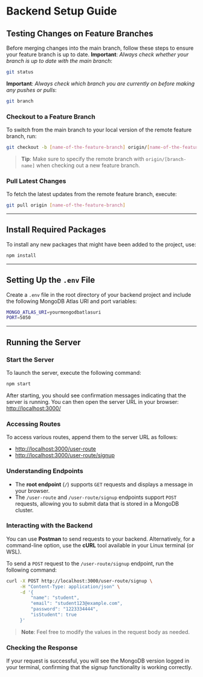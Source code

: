 # Backend Setup Guide

## Testing Changes on Feature Branches

Before merging changes into the main branch, follow these steps to ensure your feature branch is up to date.
**Important**: *Always check whether your branch is up to date with the main branch*:  
```bash
git status
```

**Important**: *Always check which branch you are currently on before making any pushes or pulls*:  
```bash
git branch
```

### Checkout to a Feature Branch

To switch from the main branch to your local version of the remote feature branch, run:  
```bash
git checkout -b [name-of-the-feature-branch] origin/[name-of-the-feature-branch]
```  
> **Tip**: Make sure to specify the remote branch with `origin/[branch-name]` when checking out a new feature branch.

### Pull Latest Changes

To fetch the latest updates from the remote feature branch, execute:  
```bash
git pull origin [name-of-the-feature-branch]
```

---

## Install Required Packages

To install any new packages that might have been added to the project, use:  
```bash
npm install
```

---

## Setting Up the `.env` File

Create a `.env` file in the root directory of your backend project and include the following MongoDB Atlas URI and port variables:  
```bash
MONGO_ATLAS_URI=yourmongodbatlasuri
PORT=5050
```

---

## Running the Server

### Start the Server

To launch the server, execute the following command:  
```bash
npm start
```  
After starting, you should see confirmation messages indicating that the server is running. You can then open the server URL in your browser:  
[http://localhost:3000/](http://localhost:3000/)

### Accessing Routes

To access various routes, append them to the server URL as follows:  
- [http://localhost:3000/user-route](http://localhost:3000/user-route)  
- [http://localhost:3000/user-route/signup](http://localhost:3000/user-route/signup)

### Understanding Endpoints

- The **root endpoint** (`/`) supports `GET` requests and displays a message in your browser.
- The `/user-route` and `/user-route/signup` endpoints support `POST` requests, allowing you to submit data that is stored in a MongoDB cluster.

### Interacting with the Backend

You can use **Postman** to send requests to your backend. Alternatively, for a command-line option, use the **cURL** tool available in your Linux terminal (or WSL).

To send a `POST` request to the `/user-route/signup` endpoint, run the following command:  
```bash
curl -X POST http://localhost:3000/user-route/signup \
     -H "Content-Type: application/json" \
     -d '{
         "name": "student",
         "email": "student123@example.com",
         "password": "1223334444",
         "isStudent": true
     }'
```  
> **Note**: Feel free to modify the values in the request body as needed.

### Checking the Response

If your request is successful, you will see the MongoDB version logged in your terminal, confirming that the signup functionality is working correctly.
